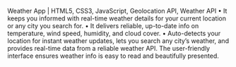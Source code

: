 Weather App | HTML5, CSS3, JavaScript, Geolocation API, Weather API
• It keeps you informed with real-time weather details for your current location or any city you search for.
• It delivers reliable, up-to-date info on temperature, wind speed, humidity, and cloud cover.
• Auto-detects your location for instant weather updates, lets you search any city’s weather, and provides real-time data
from a reliable weather API. The user-friendly interface ensures weather info is easy to read and beautifully presented.
